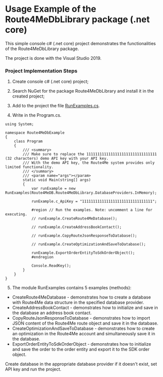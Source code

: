 # Usage Example of the Route4MeDbLibrary package (.net core)


This simple console c# (.net core) project demonstrates the functionalities of the Route4MeDbLibrary package.

The project is done with the Visual Studio 2019.


### Project Implementation Steps

1. Create console c# (.net core) project;

2. Search NuGet for the package Route4MeDbLibrary and install it in the created project;

3. Add to the project the file [RunExamples.cs](https://github.com/route4me/route4me-net-core/blob/master/Route4MeDbExample/Route4MeDbExample/RunExamples.cs).

4. Write in the Program.cs.

```
using System;

namespace Route4MeDbExample
{
    class Program
    {
        /// <summary>
        /// Make sure to replace the 11111111111111111111111111111111 (32 characters) demo API key with your API key.
        /// With the demo API key, the Route4Me system provides only limited functionality.
        /// </summary>
        /// <param name="args"></param>
        static void Main(string[] args)
        {
            var runExample = new RunExamples(Route4MeDB.Route4MeDbLibrary.DatabaseProviders.InMemory);

            runExample.c_ApiKey = "11111111111111111111111111111111";

            #region // Run the examples. Note: uncomment a line for executing.
            // runExample.CreateRoute4MeDatabase();

            // runExample.CreateAddressBookContact();

            // runExample.CopyRouteJsonResponseToDatabase();

            // runExample.CreateOptimizationAndSaveToDatabase();

            runExample.ExportOrderEntityToSdkOrderObject();
            #endregion

            Console.ReadKey();
		}
	}
}
```

5. The module RunExamples contains 5 examples (methods):

- CreateRoute4MeDatabase - demonstrates how to create a database with Route4Me data structure in the specified database provider.
- CreateAddressBookContact - demonstrates how to initialize and save in the database an address book contact.
- CopyRouteJsonResponseToDatabase - demonstrates how to import JSON content of the Route4Me route object and save it in the database.
- CreateOptimizationAndSaveToDatabase - demonstrates how to create an optimization in the Route4Me account and simultaneously save it in the database.
- ExportOrderEntityToSdkOrderObject - demonstrates how to initialize and save the order to the order entity and export it to the SDK order object.

Create database in the appropriate database provider if it doesn't exist, set API key and run the project.
